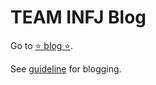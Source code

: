 # TEAM INFJ Blog

Go to [⭐️ blog ⭐️](https://team-infj.github.io/).

See [guideline](https://wlqmffl0102.github.io/posts/Making-Git-blogs-for-beginners-1/) for blogging.